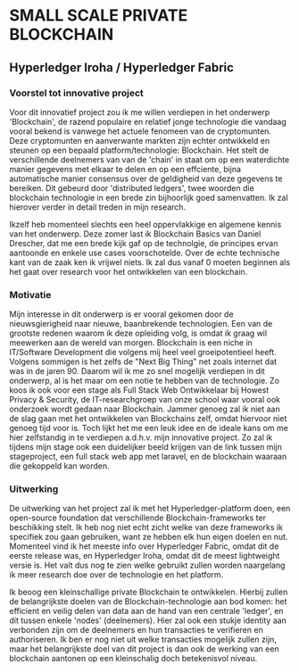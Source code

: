 # SMALL SCALE PRIVATE BLOCKCHAIN
## Hyperledger Iroha / Hyperledger Fabric

### Voorstel tot innovative project
Voor dit innovatief project zou ik me willen verdiepen in het onderwerp 'Blockchain', de razend populaire en relatief jonge technologie die vandaag vooral bekend is vanwege het actuele fenomeen van de cryptomunten. Deze cryptomunten en aanverwante markten zijn echter ontwikkeld en steunen op een bepaald platform/technologie: Blockchain. Het stelt de verschillende deelnemers van van de 'chain' in staat om op een waterdichte manier gegevens met elkaar te delen en op een effciente, bijna automatische manier consensus over de geldigheid van deze gegevens te bereiken. Dit gebeurd door 'distributed ledgers', twee woorden die blockchain technologie in een brede zin bijhoorlijk goed samenvatten. Ik zal hierover verder in detail treden in mijn research.

Ikzelf heb momenteel slechts een heel oppervlakkige en algemene kennis van het onderwerp. Deze zomer last ik Blockchain Basics van Daniel Drescher, dat me een brede kijk gaf op de technolgie, de principes ervan aantoonde en enkele use cases voorschotelde. Over de echte technische kant van de zaak ken ik vrijwel niets. Ik zal dus vanaf 0 moeten beginnen als het gaat over research voor het ontwikkelen van een blockchain.

### Motivatie
Mijn interesse in dit onderwerp is er vooral gekomen door de nieuwsgierigheid naar nieuwe, baanbrekende technologien. Een van de grootste redenen waarom ik deze opleiding volg, is omdat ik graag wil meewerken aan de wereld van morgen. Blockchain is een niche in IT/Software Development die volgens mij heel veel groeipotentieel heeft. Volgens sommigen is het zelfs de "Next Big Thing" net zoals internet dat was in de jaren 90. Daarom wil ik me zo snel mogelijk verdiepen in dit onderwerp, al is het maar om een notie te hebben van de technologie. Zo koos ik ook voor een stage als Full Stack Web Ontwikkelaar bij Howest Privacy & Security, de IT-researchgroep van onze school waar vooral ook onderzoek wordt gedaan naar Blockchain. Jammer genoeg zal ik niet aan de slag gaan met het ontwikkelen van Blockchains zelf, omdat hiervoor niet genoeg tijd voor is. Toch lijkt het me een leuk idee en de ideale kans om me hier zelfstandig in te verdiepen a.d.h.v. mijn innovative project.
Zo zal ik tijdens mijn stage ook een duidelijker beeld krijgen van de link tussen mijn stageproject, een full stack web app met laravel, en de blockchain waaraan die gekoppeld kan worden.

### Uitwerking
De uitwerking van het project zal ik met het Hyperledger-platform doen, een open-source foundation dat verschillende Blockchain-frameworks ter beschikking stelt.
Ik heb nog niet echt zicht welke van deze frameworks ik specifiek zou gaan gebruiken, want ze hebben elk hun eigen doelen en nut. Momenteel vind ik het meeste info over Hyperledger Fabric, omdat dit de eerste release was, en Hyperledger Iroha, omdat dit de meest lightweight versie is. Het valt dus nog te zien welke gebruikt zullen worden naargelang ik meer research doe over de technologie en het platform.

Ik beoog een kleinschallige private Blockchain te ontwikkelen. Hierbij zullen de belangrijkste doelen van de Blockchain-technologie aan bod komen: het efficient en veilig delen van data aan de hand van een centrale 'ledger', en dit tussen enkele 'nodes' (deelnemers). Hier zal ook een stukje identity aan verbonden zijn om de deelnemers en hun transacties te verifieren en authoriseren. Ik ben er nog niet uit welke transacties mogelijk zullen zijn, maar het belangrijkste doel van dit project is dan ook de werking van een blockchain aantonen op een kleinschalig doch betekenisvol niveau.